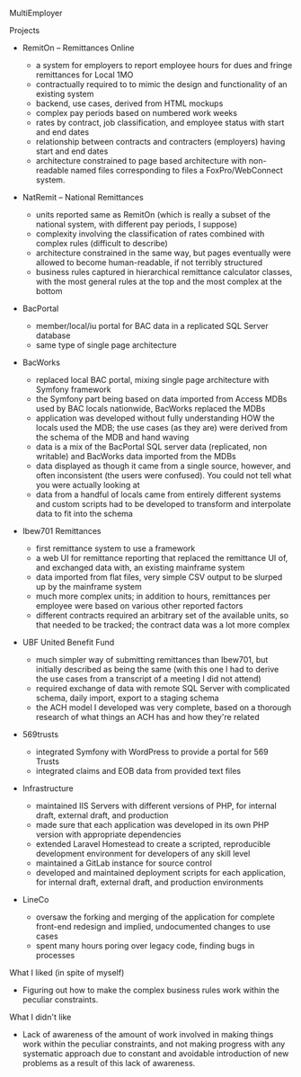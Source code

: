 MultiEmployer

Projects

- RemitOn – Remittances Online
  - a system for employers to report employee hours for dues and fringe remittances for Local 1MO
  - contractually required to to mimic the design and functionality of an existing system
  - backend, use cases, derived from HTML mockups
  - complex pay periods based on numbered work weeks
  - rates by contract, job classification, and employee status with start and end dates
  - relationship between contracts and contracters (employers) having start and end dates
  - architecture constrained to page based architecture with non-readable named files corresponding to files a FoxPro/WebConnect system.

- NatRemit – National Remittances
  - units reported same as RemitOn (which is really a subset of the national system, with different pay periods, I suppose)
  - complexity involving the classification of rates combined with complex rules (difficult to describe)
  - architecture constrained in the same way, but pages eventually were allowed to become human-readable, if not terribly structured
  - business rules captured in hierarchical remittance calculator classes, with the most general rules at the top and the most complex at the bottom

- BacPortal
  - member/local/iu portal for BAC data in a replicated SQL Server database
  - same type of single page architecture

- BacWorks
  - replaced local BAC portal, mixing single page architecture with Symfony framework
  - the Symfony part being based on data imported from Access MDBs used by BAC locals nationwide, BacWorks replaced the MDBs
  - application was developed without fully understanding HOW the locals used the MDB; the use cases (as they are) were derived from the schema of the MDB and hand waving
  - data is a mix of the BacPortal SQL server data (replicated, non writable) and BacWorks data imported from the MDBs
  - data displayed as though it came from a single source, however, and often inconsistent (the users were confused). You could not tell what you were actually looking at
  - data from a handful of locals came from entirely different systems and custom scripts had to be developed to transform and interpolate data to fit into the schema

- Ibew701 Remittances
  - first remittance system to use a framework
  - a web UI for remittance reporting that replaced the remittance UI of, and exchanged data with, an existing mainframe system
  - data imported from flat files, very simple CSV output to be slurped up by the mainframe system
  - much more complex units; in addition to hours, remittances per employee were based on various other reported factors
  - different contracts required an arbitrary set of the available units, so that needed to be tracked; the contract data was a lot more complex

- UBF United Benefit Fund
  - much simpler way of submitting remittances than Ibew701, but initially described as being the same (with this one I had to derive the use cases from a transcript of a meeting I did not attend)
  - required exchange of data with remote SQL Server with complicated schema, daily import, export to a staging schema
  - the ACH model I developed was very complete, based on a thorough research of what things an ACH has and how they're related

- 569trusts
  - integrated Symfony with WordPress to provide a portal for 569 Trusts
  - integrated claims and EOB data from provided text files

- Infrastructure
  - maintained IIS Servers with different versions of PHP, for internal draft, external draft, and production
  - made sure that each application was developed in its own PHP version with appropriate dependencies
  - extended Laravel Homestead to create a scripted, reproducible development environment for developers of any skill level
  - maintained a GitLab instance for source control
  - developed and maintained deployment scripts for each application, for internal draft, external draft, and production environments

- LineCo
  - oversaw the forking and merging of the application for complete front-end redesign and implied, undocumented changes to use cases
  - spent many hours poring over legacy code, finding bugs in processes

What I liked (in spite of myself)

- Figuring out how to make the complex business rules work within the peculiar constraints.

What I didn't like

- Lack of awareness of the amount of work involved in making things work within
the peculiar constraints, and not making progress with any systematic approach
due to constant and avoidable introduction of new problems as a result of this
lack of awareness.
